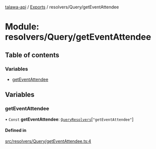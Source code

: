 [talawa-api](../README.md) / [Exports](../modules.md) / resolvers/Query/getEventAttendee

# Module: resolvers/Query/getEventAttendee

## Table of contents

### Variables

- [getEventAttendee](resolvers_Query_getEventAttendee.md#geteventattendee)

## Variables

### getEventAttendee

• `Const` **getEventAttendee**: [`QueryResolvers`](types_generatedGraphQLTypes.md#queryresolvers)[``"getEventAttendee"``]

#### Defined in

[src/resolvers/Query/getEventAttendee.ts:4](https://github.com/PalisadoesFoundation/talawa-api/blob/0deccac/src/resolvers/Query/getEventAttendee.ts#L4)
